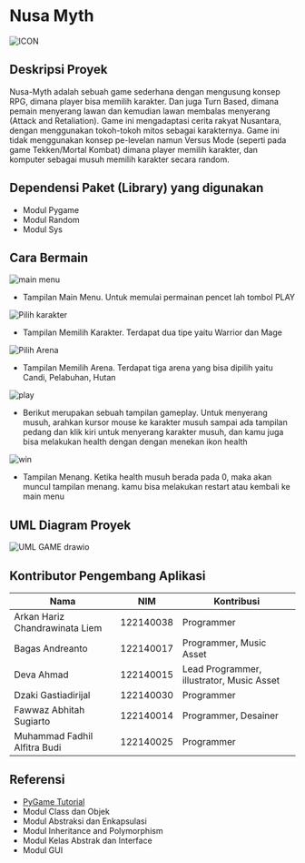 # Nusa Myth
![ICON](https://github.com/earldev4/Nusa-Myth-Game/assets/115122603/bd5e5947-5c12-46e5-87a7-a3fa8a5a4d07)


## Deskripsi Proyek
Nusa-Myth adalah sebuah game sederhana dengan mengusung konsep RPG, dimana player bisa memilih karakter. Dan juga Turn Based, dimana pemain menyerang lawan dan kemudian lawan membalas menyerang (Attack and Retaliation). Game ini mengadaptasi cerita rakyat Nusantara, dengan menggunakan tokoh-tokoh mitos sebagai karakternya. Game ini tidak menggunakan konsep pe-levelan namun Versus Mode (seperti pada game Tekken/Mortal Kombat) dimana player memilih karakter, dan komputer sebagai musuh memilih karakter secara random. 


## Dependensi Paket (Library) yang digunakan
- Modul Pygame
- Modul Random
- Modul Sys


## Cara Bermain 
![main menu](https://github.com/earldev4/Nusa-Myth-Game/assets/115122603/0657d94b-cec0-488b-9420-876084b66ded)
- Tampilan Main Menu. Untuk memulai permainan pencet lah tombol PLAY

![Pilih karakter](https://github.com/earldev4/Nusa-Myth-Game/assets/115122603/eea39c80-38ac-45de-8d6d-cebf132af570)
- Tampilan Memilih Karakter. Terdapat dua tipe yaitu Warrior dan Mage

![Pilih Arena](https://github.com/earldev4/Nusa-Myth-Game/assets/115122603/17815d9e-16d2-44d0-b4e1-9ca122afb881)
- Tampilan Memilih Arena. Terdapat tiga arena yang bisa dipilih yaitu Candi, Pelabuhan, Hutan

![play](https://github.com/earldev4/Nusa-Myth-Game/assets/115122603/7b50baee-6dcc-49f6-ab9c-2ddef7e413b4)
- Berikut merupakan sebuah tampilan gameplay. Untuk menyerang musuh, arahkan kursor mouse ke karakter musuh sampai ada tampilan pedang dan klik kiri untuk menyerang karakter musuh, dan kamu juga bisa melakukan health dengan dengan menekan ikon health

![win](https://github.com/earldev4/Nusa-Myth-Game/assets/115122603/bdcdf473-eccd-4e7c-a396-af9d1bde9c47)
- Tampilan Menang. Ketika health musuh berada pada 0, maka akan muncul tampilan menang. kamu bisa melakukan restart atau kembali ke main menu


## UML Diagram Proyek
![UML GAME drawio](https://github.com/earldev4/Nusa-Myth-Game/assets/115122603/d8e3b285-6475-4fc6-ad39-534a86a35c03)


## Kontributor Pengembang Aplikasi
| Nama | NIM | Kontribusi |
| ------ | ------ | ------ |
| Arkan Hariz Chandrawinata Liem | 122140038 | Programmer |
| Bagas Andreanto | 122140017 | Programmer, Music Asset |
| Deva Ahmad | 122140015 | Lead Programmer, illustrator, Music Asset |
| Dzaki Gastiadirijal | 122140030 | Programmer |
| Fawwaz Abhitah Sugiarto | 122140014 | Programmer, Desainer |
| Muhammad Fadhil Alfitra Budi | 122140025 | Programmer |


## Referensi
- [PyGame Tutorial](https://www.youtube.com/watch?v=AY9MnQ4x3zk)
- Modul Class dan Objek
- Modul Abstraksi dan Enkapsulasi
- Modul Inheritance and Polymorphism
- Modul Kelas Abstrak dan Interface
- Modul GUI
